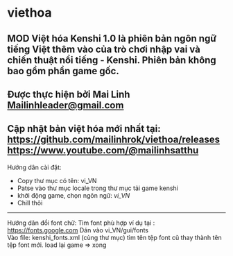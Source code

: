# viethoa

MOD Việt hóa Kenshi 1.0 là phiên bản ngôn ngữ tiếng Việt thêm vào của trò chơi nhập vai và chiến thuật nổi tiếng - Kenshi.
Phiên bản không bao gồm phần game gốc.
-----
Được thực hiện bởi Mai Linh Mailinhleader@gmail.com
-----
Cập nhật bản việt hóa mới nhất tại: 
https://github.com/mailinhrok/viethoa/releases
https://www.youtube.com/@mailinhsatthu
-----
Hướng dân cài đặt:
 - Copy thư mục có tên: vi_VN
 - Patse vào thư mục locale trong thư mục tải game kenshi
 - khởi động game, chọn ngôn ngữ: *vi_VN*
 - Chill thôi

-----
Hướng dân đổi font chữ:
Tìm font phù hợp ví dụ tại : https://fonts.google.com
Dán vào vi_VN/gui/fonts   
Vào file: kenshi_fonts.xml (cùng thư mục) 
tìm tên tệp font cũ thay thành tên tệp font mới. 
load lại game => xong

